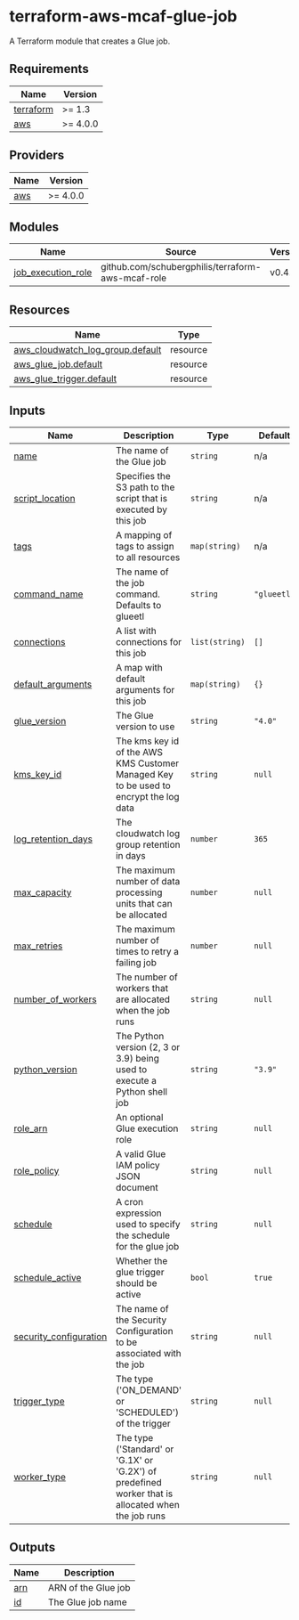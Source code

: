 # terraform-aws-mcaf-glue-job

A Terraform module that creates a Glue job.

<!-- BEGIN_TF_DOCS -->
## Requirements

| Name | Version |
|------|---------|
| <a name="requirement_terraform"></a> [terraform](#requirement\_terraform) | >= 1.3 |
| <a name="requirement_aws"></a> [aws](#requirement\_aws) | >= 4.0.0 |

## Providers

| Name | Version |
|------|---------|
| <a name="provider_aws"></a> [aws](#provider\_aws) | >= 4.0.0 |

## Modules

| Name | Source | Version |
|------|--------|---------|
| <a name="module_job_execution_role"></a> [job\_execution\_role](#module\_job\_execution\_role) | github.com/schubergphilis/terraform-aws-mcaf-role | v0.4.0 |

## Resources

| Name | Type |
|------|------|
| [aws_cloudwatch_log_group.default](https://registry.terraform.io/providers/hashicorp/aws/latest/docs/resources/cloudwatch_log_group) | resource |
| [aws_glue_job.default](https://registry.terraform.io/providers/hashicorp/aws/latest/docs/resources/glue_job) | resource |
| [aws_glue_trigger.default](https://registry.terraform.io/providers/hashicorp/aws/latest/docs/resources/glue_trigger) | resource |

## Inputs

| Name | Description | Type | Default | Required |
|------|-------------|------|---------|:--------:|
| <a name="input_name"></a> [name](#input\_name) | The name of the Glue job | `string` | n/a | yes |
| <a name="input_script_location"></a> [script\_location](#input\_script\_location) | Specifies the S3 path to the script that is executed by this job | `string` | n/a | yes |
| <a name="input_tags"></a> [tags](#input\_tags) | A mapping of tags to assign to all resources | `map(string)` | n/a | yes |
| <a name="input_command_name"></a> [command\_name](#input\_command\_name) | The name of the job command. Defaults to glueetl | `string` | `"glueetl"` | no |
| <a name="input_connections"></a> [connections](#input\_connections) | A list with connections for this job | `list(string)` | `[]` | no |
| <a name="input_default_arguments"></a> [default\_arguments](#input\_default\_arguments) | A map with default arguments for this job | `map(string)` | `{}` | no |
| <a name="input_glue_version"></a> [glue\_version](#input\_glue\_version) | The Glue version to use | `string` | `"4.0"` | no |
| <a name="input_kms_key_id"></a> [kms\_key\_id](#input\_kms\_key\_id) | The kms key id of the AWS KMS Customer Managed Key to be used to encrypt the log data | `string` | `null` | no |
| <a name="input_log_retention_days"></a> [log\_retention\_days](#input\_log\_retention\_days) | The cloudwatch log group retention in days | `number` | `365` | no |
| <a name="input_max_capacity"></a> [max\_capacity](#input\_max\_capacity) | The maximum number of data processing units that can be allocated | `number` | `null` | no |
| <a name="input_max_retries"></a> [max\_retries](#input\_max\_retries) | The maximum number of times to retry a failing job | `number` | `null` | no |
| <a name="input_number_of_workers"></a> [number\_of\_workers](#input\_number\_of\_workers) | The number of workers that are allocated when the job runs | `string` | `null` | no |
| <a name="input_python_version"></a> [python\_version](#input\_python\_version) | The Python version (2, 3 or 3.9) being used to execute a Python shell job | `string` | `"3.9"` | no |
| <a name="input_role_arn"></a> [role\_arn](#input\_role\_arn) | An optional Glue execution role | `string` | `null` | no |
| <a name="input_role_policy"></a> [role\_policy](#input\_role\_policy) | A valid Glue IAM policy JSON document | `string` | `null` | no |
| <a name="input_schedule"></a> [schedule](#input\_schedule) | A cron expression used to specify the schedule for the glue job | `string` | `null` | no |
| <a name="input_schedule_active"></a> [schedule\_active](#input\_schedule\_active) | Whether the glue trigger should be active | `bool` | `true` | no |
| <a name="input_security_configuration"></a> [security\_configuration](#input\_security\_configuration) | The name of the Security Configuration to be associated with the job | `string` | `null` | no |
| <a name="input_trigger_type"></a> [trigger\_type](#input\_trigger\_type) | The type ('ON\_DEMAND' or 'SCHEDULED') of the trigger | `string` | `null` | no |
| <a name="input_worker_type"></a> [worker\_type](#input\_worker\_type) | The type ('Standard' or 'G.1X' or 'G.2X') of predefined worker that is allocated when the job runs | `string` | `null` | no |

## Outputs

| Name | Description |
|------|-------------|
| <a name="output_arn"></a> [arn](#output\_arn) | ARN of the Glue job |
| <a name="output_id"></a> [id](#output\_id) | The Glue job name |
<!-- END_TF_DOCS -->
